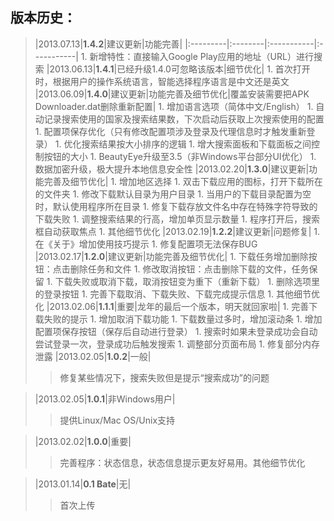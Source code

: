 ## 版本历史： ##
> |2013.07.13|**1.4.2**|建议更新|功能完善|
|:---------|:--------|:-----------|:-----------|
    1. 新增特性：直接输入Google Play应用的地址（URL）进行搜索
> |2013.06.13|**1.4.1**|已经升级1.4.0可忽略该版本|细节优化|
    1. 首次打开时，根据用户的操作系统语言，智能选择程序语言是中文还是英文
> |2013.06.09|**1.4.0**|建议更新|功能完善及细节优化|覆盖安装需要把APK Downloader.dat删除重新配置|
    1. 增加语言选项（简体中文/English）
    1. 自动记录搜索使用的国家及搜索结果数，下次启动后获取上次搜索使用的配置
    1. 配置项保存优化（只有修改配置项涉及登录及代理信息时才触发重新登录）
    1. 优化搜索结果按大小排序的逻辑
    1. 增大搜索面板和下载面板之间控制按钮的大小
    1. BeautyEye升级至3.5（非Windows平台部分UI优化）
    1. 数据加密升级，极大提升本地信息安全性
> |2013.02.20|**1.3.0**|建议更新|功能完善及细节优化|
    1. 增加地区选择
    1. 双击下载应用的图标，打开下载所在的文件夹
    1. 修改下载默认目录为用户目录
    1. 当用户的下载目录配置为空时，默认使用程序所在目录
    1. 修复下载存放文件名中存在特殊字符导致的下载失败
    1. 调整搜索结果的行高，增加单页显示数量
    1. 程序打开后，搜索框自动获取焦点
    1. 其他细节优化
> |2013.02.19|**1.2.2**|建议更新|问题修复|
    1. 在《关于》增加使用技巧提示
    1. 修复配置项无法保存BUG
> |2013.02.17|**1.2.0**|建议更新|功能完善及细节优化|
    1. 下载任务增加删除按钮：点击删除任务和文件
    1. 修改取消按钮：点击删除下载的文件，任务保留
    1. 下载失败或取消下载，取消按钮变为重下（重新下载）
    1. 删除选项里的登录按钮
    1. 完善下载取消、下载失败、下载完成提示信息
    1. 其他细节优化
> |2013.02.06|**1.1.1**|重要|龙年的最后一个版本，明天就回家啦|
    1. 完善下载失败的提示
    1. 增加取消下载功能
    1. 下载数量过多时，增加滚动条
    1. 增加配置项保存按钮（保存后自动进行登录）
    1. 搜索时如果未登录成功会自动尝试登录一次，登录成功后触发搜索
    1. 调整部分页面布局
    1. 修复部分内存泄露
> |2013.02.05|**1.0.2**|一般|
> > 修复某些情况下，搜索失败但是提示“搜索成功”的问题

> |2013.02.05|**1.0.1**|非Windows用户|
> > 提供Linux/Mac OS/Unix支持

> |2013.02.02|**1.0.0**|重要|
> > 完善程序：状态信息，状态信息提示更友好易用。其他细节优化

> |2013.01.14|**0.1 Bate**|无|
> > 首次上传